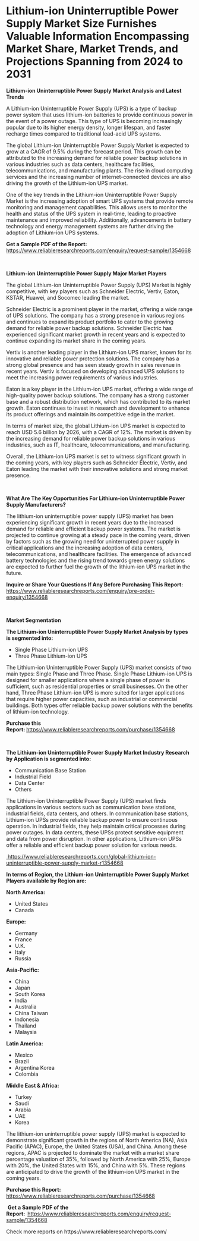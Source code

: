 <p><h1>Lithium-ion Uninterruptible Power Supply Market Size Furnishes Valuable Information Encompassing Market Share, Market Trends, and Projections Spanning from 2024 to 2031</h1></p><p><strong>Lithium-ion Uninterruptible Power Supply Market Analysis and Latest Trends</strong></p>
<p><p>A Lithium-ion Uninterruptible Power Supply (UPS) is a type of backup power system that uses lithium-ion batteries to provide continuous power in the event of a power outage. This type of UPS is becoming increasingly popular due to its higher energy density, longer lifespan, and faster recharge times compared to traditional lead-acid UPS systems.</p><p>The global Lithium-ion Uninterruptible Power Supply Market is expected to grow at a CAGR of 9.5% during the forecast period. This growth can be attributed to the increasing demand for reliable power backup solutions in various industries such as data centers, healthcare facilities, telecommunications, and manufacturing plants. The rise in cloud computing services and the increasing number of internet-connected devices are also driving the growth of the Lithium-ion UPS market.</p><p>One of the key trends in the Lithium-ion Uninterruptible Power Supply Market is the increasing adoption of smart UPS systems that provide remote monitoring and management capabilities. This allows users to monitor the health and status of the UPS system in real-time, leading to proactive maintenance and improved reliability. Additionally, advancements in battery technology and energy management systems are further driving the adoption of Lithium-ion UPS systems.</p></p>
<p><strong>Get a Sample PDF of the Report:&nbsp;</strong> <a href="https://www.reliableresearchreports.com/enquiry/request-sample/1354668">https://www.reliableresearchreports.com/enquiry/request-sample/1354668</a></p>
<p>&nbsp;</p>
<p><strong>Lithium-ion Uninterruptible Power Supply Major Market Players</strong></p>
<p><p>The global Lithium-ion Uninterruptible Power Supply (UPS) Market is highly competitive, with key players such as Schneider Electric, Vertiv, Eaton, KSTAR, Huawei, and Socomec leading the market.</p><p>Schneider Electric is a prominent player in the market, offering a wide range of UPS solutions. The company has a strong presence in various regions and continues to expand its product portfolio to cater to the growing demand for reliable power backup solutions. Schneider Electric has experienced significant market growth in recent years and is expected to continue expanding its market share in the coming years.</p><p>Vertiv is another leading player in the Lithium-ion UPS market, known for its innovative and reliable power protection solutions. The company has a strong global presence and has seen steady growth in sales revenue in recent years. Vertiv is focused on developing advanced UPS solutions to meet the increasing power requirements of various industries.</p><p>Eaton is a key player in the Lithium-ion UPS market, offering a wide range of high-quality power backup solutions. The company has a strong customer base and a robust distribution network, which has contributed to its market growth. Eaton continues to invest in research and development to enhance its product offerings and maintain its competitive edge in the market.</p><p>In terms of market size, the global Lithium-ion UPS market is expected to reach USD 5.6 billion by 2026, with a CAGR of 12%. The market is driven by the increasing demand for reliable power backup solutions in various industries, such as IT, healthcare, telecommunications, and manufacturing.</p><p>Overall, the Lithium-ion UPS market is set to witness significant growth in the coming years, with key players such as Schneider Electric, Vertiv, and Eaton leading the market with their innovative solutions and strong market presence.</p></p>
<p>&nbsp;</p>
<p><strong>What Are The Key Opportunities For Lithium-ion Uninterruptible Power Supply Manufacturers?</strong></p>
<p><p>The lithium-ion uninterruptible power supply (UPS) market has been experiencing significant growth in recent years due to the increased demand for reliable and efficient backup power systems. The market is projected to continue growing at a steady pace in the coming years, driven by factors such as the growing need for uninterrupted power supply in critical applications and the increasing adoption of data centers, telecommunications, and healthcare facilities. The emergence of advanced battery technologies and the rising trend towards green energy solutions are expected to further fuel the growth of the lithium-ion UPS market in the future.</p></p>
<p><strong>Inquire or Share Your Questions If Any Before Purchasing This Report:</strong> <a href="https://www.reliableresearchreports.com/enquiry/pre-order-enquiry/1354668">https://www.reliableresearchreports.com/enquiry/pre-order-enquiry/1354668</a></p>
<p>&nbsp;</p>
<p><strong>Market Segmentation</strong></p>
<p><strong>The Lithium-ion Uninterruptible Power Supply Market Analysis by types is segmented into:</strong></p>
<p><ul><li>Single Phase Lithium-ion UPS</li><li>Three Phase Lithium-ion UPS</li></ul></p>
<p><p>The Lithium-ion Uninterruptible Power Supply (UPS) market consists of two main types: Single Phase and Three Phase. Single Phase Lithium-ion UPS is designed for smaller applications where a single phase of power is sufficient, such as residential properties or small businesses. On the other hand, Three Phase Lithium-ion UPS is more suited for larger applications that require higher power capacities, such as industrial or commercial buildings. Both types offer reliable backup power solutions with the benefits of lithium-ion technology.</p></p>
<p><strong>Purchase this Report:&nbsp;</strong><a href="https://www.reliableresearchreports.com/purchase/1354668">https://www.reliableresearchreports.com/purchase/1354668</a></p>
<p>&nbsp;</p>
<p><strong>The Lithium-ion Uninterruptible Power Supply Market Industry Research by Application is segmented into:</strong></p>
<p><ul><li>Communication Base Station</li><li>Industrial Field</li><li>Data Center</li><li>Others</li></ul></p>
<p><p>The Lithium-ion Uninterruptible Power Supply (UPS) market finds applications in various sectors such as communication base stations, industrial fields, data centers, and others. In communication base stations, Lithium-ion UPSs provide reliable backup power to ensure continuous operation. In industrial fields, they help maintain critical processes during power outages. In data centers, these UPSs protect sensitive equipment and data from power disruption. In other applications, Lithium-ion UPSs offer a reliable and efficient backup power solution for various needs.</p></p>
<p><a href="https://www.reliableresearchreports.com/global-lithium-ion-uninterruptible-power-supply-market-r1354668">&nbsp;https://www.reliableresearchreports.com/global-lithium-ion-uninterruptible-power-supply-market-r1354668</a></p>
<p><strong>In terms of Region, the Lithium-ion Uninterruptible Power Supply Market Players available by Region are:</strong></p>
<p>
    <p> <strong> North America: </strong>
        <ul>
            <li>United States</li>
            <li>Canada</li>
        </ul>
        </p> 
    <p> <strong> Europe: </strong>
        <ul>
            <li>Germany</li>
            <li>France</li>
            <li>U.K.</li>
            <li>Italy</li>
            <li>Russia</li>
        </ul>
        </p> 
    <p> <strong> Asia-Pacific: </strong>
        <ul>
            <li>China</li>
            <li>Japan</li>
            <li>South Korea</li>
            <li>India</li>
            <li>Australia</li>
            <li>China Taiwan</li>
            <li>Indonesia</li>
            <li>Thailand</li>
            <li>Malaysia</li>
        </ul>
        </p> 
    <p> <strong> Latin America: </strong>
        <ul>
            <li>Mexico</li>
            <li>Brazil</li>
            <li>Argentina Korea</li>
            <li>Colombia</li>
        </ul>
        </p> 
    <p> <strong> Middle East & Africa: </strong>
        <ul>
            <li>Turkey</li>
            <li>Saudi</li>
            <li>Arabia</li>
            <li>UAE</li>
            <li>Korea</li>
        </ul>
    </p>
    </p>
<p><p>The lithium-ion uninterruptible power supply (UPS) market is expected to demonstrate significant growth in the regions of North America (NA), Asia Pacific (APAC), Europe, the United States (USA), and China. Among these regions, APAC is projected to dominate the market with a market share percentage valuation of 35%, followed by North America with 25%, Europe with 20%, the United States with 15%, and China with 5%. These regions are anticipated to drive the growth of the lithium-ion UPS market in the coming years.</p></p>
<p><strong>Purchase this Report: </strong><a href="https://www.reliableresearchreports.com/purchase/1354668">https://www.reliableresearchreports.com/purchase/1354668</a></p>
<p>&nbsp;<strong>Get a Sample PDF of the Report:&nbsp;&nbsp;</strong><a href="https://www.reliableresearchreports.com/enquiry/request-sample/1354668">https://www.reliableresearchreports.com/enquiry/request-sample/1354668</a></p>
<p><strong></strong></p>
<p>Check more reports on https://www.reliableresearchreports.com/</p>